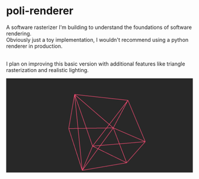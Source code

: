 # poli-renderer
A software rasterizer I'm building to understand the foundations of software rendering.
<br>Obviously just a toy implementation, I wouldn't recommend using a python renderer in production.

<br>I plan on improving this basic version with additional features like triangle rasterization and realistic lighting.

!["Renderer output"](demo.png)
